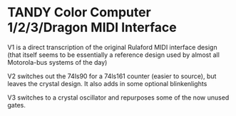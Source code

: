 # TANDY Color Computer 1/2/3/Dragon MIDI Interface

V1 is a direct transcription of the original Rulaford MIDI interface design (that itself seems to be essentially a reference design used by almost all Motorola-bus systems of the day)

V2 switches out the 74ls90 for a 74ls161 counter (easier to source), but leaves the crystal design.  It also adds in some optional blinkenlights

V3 switches to a crystal oscillator and repurposes some of the now unused gates.
